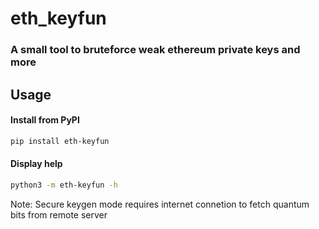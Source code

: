# eth_keyfun

### A small tool to bruteforce weak ethereum private keys and more

## Usage

#### Install from PyPI

```bash
pip install eth-keyfun
```

#### Display help

```bash
python3 -m eth-keyfun -h
```

Note: Secure keygen mode requires internet connetion to fetch quantum bits from remote server